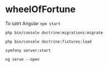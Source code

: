 # wheelOfFortune

To satrt Angular ```npm start```

```php bin/console doctrine:migrations:migrate```

```php bin/console doctrine:fixtures:load```

```symfony server:start```

```ng serve --open```

